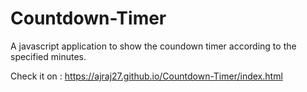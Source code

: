 # Countdown-Timer
A javascript application to show the coundown timer according to the specified minutes.

Check it on : https://ajraj27.github.io/Countdown-Timer/index.html
